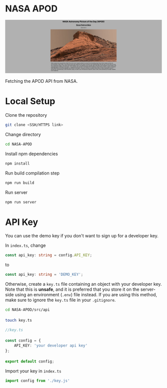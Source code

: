# NASA APOD

![screenshot](/img/screenshot.png)

Fetching the APOD API from NASA.

# Local Setup

Clone the repository 

```bash 
git clone <SSH/HTTPS link>
```

Change directory

```bash 
cd NASA-APOD
```

Install npm dependencies

```bash
npm install
```

Run build compilation step

```bash 
npm run build
```

Run server

```bash 
npm run server
```

# API Key

You can use the demo key if you don't want to sign up for a developer key.

In `index.ts`, change 

```ts 
const api_key: string = config.API_KEY;
```

to 

```ts
const api_key: string = 'DEMO_KEY';
```

Otherwise, create a `key.ts` file containing an object with your developer key. Note that this is **unsafe**, and it is preferred that you store it on the server-side using an environment (`.env`) file instead. If you are using this method, make sure to ignore the `key.ts` file in your `.gitignore`.

```bash
cd NASA-APOD/src/api

touch key.ts
```

```ts
//key.ts

const config = {
    API_KEY: 'your developer api key'
};

export default config;
```

Import your key in `index.ts`

```ts
import config from './key.js'
```